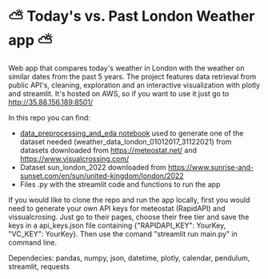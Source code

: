 # :partly_sunny: Today's vs. Past London Weather app :partly_sunny:

Web app that compares today's weather in London with the weather on similar dates from the past 5 years. The project features data retrieval from public API's, cleaning, exploration and an interactive visualization with plotly and streamlit. It's hosted on AWS, so if you want to use it just go to http://35.88.156.189:8501/

In this repo you can find:
- [data_preprocessing_and_eda notebook](https://github.com/sofianieva/weather_app/blob/main/data_preprocessing_and_eda.ipynb) used to generate one of the dataset needed (weather_data_london_01012017_31122021) from datasets downloaded from https://meteostat.net/ and https://www.visualcrossing.com/  
- Dataset sun_london_2022 downloaded from https://www.sunrise-and-sunset.com/en/sun/united-kingdom/london/2022
- Files .py with the streamlit code and functions to run the app

If you would like to clone the repo and run the app locally, first you would need to generate your own API keys for meteostat (RapidAPI) and vissualcrosing. Just go to their pages, choose their free tier and save the keys in a api_keys.json file containing {"RAPIDAPI_KEY": YourKey, "VC_KEY": YourKey}. Then use the comand "streamlit run main.py" in command line.

Dependecies: pandas, numpy, json, datetime, plotly, calendar, pendulum, streamlit, requests
